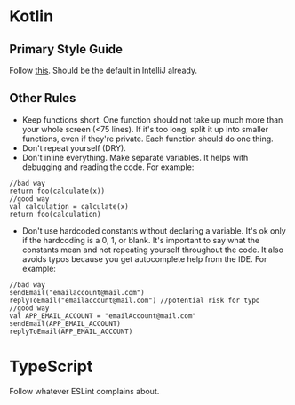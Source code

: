 # Kotlin

## Primary Style Guide
Follow [this](https://kotlinlang.org/docs/coding-conventions.html). Should be the default in IntelliJ already.

## Other Rules
- Keep functions short. One function should not take up much more than your whole screen (<75 lines). If it's too long, split it up into
smaller functions, even if they're private. Each function should do one thing. 
- Don't repeat yourself (DRY). 
- Don't inline everything. Make separate variables. It helps with debugging and reading the code. For example:
```
//bad way
return foo(calculate(x))
//good way
val calculation = calculate(x)
return foo(calculation)
```
- Don't use hardcoded constants without declaring a variable. It's ok only if the hardcoding is a 0, 1, or blank. It's important
to say what the constants mean and not repeating yourself throughout the code. It also avoids typos because you get
autocomplete help from the IDE.
For example:
```
//bad way
sendEmail("emailaccount@mail.com")
replyToEmail("emailaccount@mail.com") //potential risk for typo
//good way
val APP_EMAIL_ACCOUNT = "emailAccount@mail.com"
sendEmail(APP_EMAIL_ACCOUNT)
replyToEmail(APP_EMAIL_ACCOUNT)

```

# TypeScript
Follow whatever ESLint complains about. 
